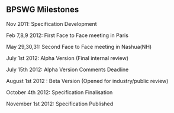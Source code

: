 ## BPSWG Milestones ##
Nov 2011: Specification Development

Feb 7,8,9 2012: First Face to Face meeting in Paris

May 29,30,31: Second Face to Face meeting in Nashua(NH)

July 1st 2012: Alpha Version (Final internal review)

July 15th 2012: Alpha Version Comments Deadline

August 1st 2012 : Beta Version (Opened for industry/public review)

October 4th 2012: Specification Finalisation

November 1st 2012: Specification Published
